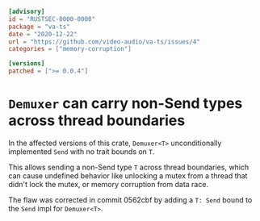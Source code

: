 ```toml
[advisory]
id = "RUSTSEC-0000-0000"
package = "va-ts"
date = "2020-12-22"
url = "https://github.com/video-audio/va-ts/issues/4"
categories = ["memory-corruption"]

[versions]
patched = [">= 0.0.4"]
```

# `Demuxer` can carry non-Send types across thread boundaries

In the affected versions of this crate, `Demuxer<T>` unconditionally implemented `Send` with no trait bounds on `T`.

This allows sending a non-Send type `T` across thread boundaries, which can cause undefined behavior like unlocking a mutex from a thread that didn't lock the mutex, or memory corruption from data race.

The flaw was corrected in commit 0562cbf by adding a `T: Send` bound to the `Send` impl for `Demuxer<T>`.
